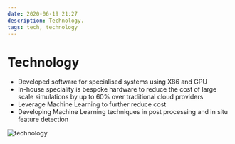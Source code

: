```yaml
---
date: 2020-06-19 21:27
description: Technology.
tags: tech, technology
---
```


# Technology

* Developed software for specialised systems using X86 and GPU
* In-house speciality is bespoke hardware to reduce the cost of large scale simulations by up to 60% over traditional cloud providers
* Leverage Machine Learning to further reduce cost
* Developing Machine Learning techniques in post processing and in situ feature detection 



![technology](/Images/Krull.png)



